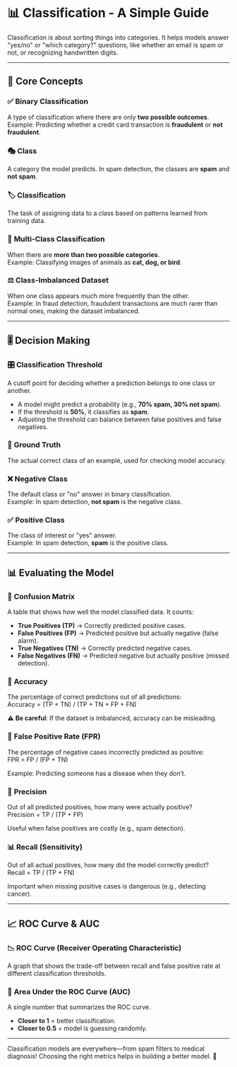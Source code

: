 # 📊 Classification - A Simple Guide  

Classification is about sorting things into categories. It helps models answer "yes/no" or "which category?" questions, like whether an email is spam or not, or recognizing handwritten digits.  

---

## 🎯 Core Concepts  

### ✅ **Binary Classification**  
A type of classification where there are only **two possible outcomes**.  
Example: Predicting whether a credit card transaction is **fraudulent** or **not fraudulent**.  

### 🎭 **Class**  
A category the model predicts. In spam detection, the classes are **spam** and **not spam**.  

### 🏷️ **Classification**  
The task of assigning data to a class based on patterns learned from training data.  

### 🎨 **Multi-Class Classification**  
When there are **more than two possible categories**.  
Example: Classifying images of animals as **cat, dog, or bird**.  

### ⚖️ **Class-Imbalanced Dataset**  
When one class appears much more frequently than the other.  
Example: In fraud detection, fraudulent transactions are much rarer than normal ones, making the dataset imbalanced.  

---

## 🎚️ Decision Making  

### 🎛️ **Classification Threshold**  
A cutoff point for deciding whether a prediction belongs to one class or another.  
- A model might predict a probability (e.g., **70% spam, 30% not spam**).  
- If the threshold is **50%**, it classifies as **spam**.  
- Adjusting the threshold can balance between false positives and false negatives.  

### 🎯 **Ground Truth**  
The actual correct class of an example, used for checking model accuracy.  

### ❌ **Negative Class**  
The default class or "no" answer in binary classification.  
Example: In spam detection, **not spam** is the negative class.  

### ✅ **Positive Class**  
The class of interest or "yes" answer.  
Example: In spam detection, **spam** is the positive class.  

---

## 📊 Evaluating the Model  

### 🔢 **Confusion Matrix**  
A table that shows how well the model classified data. It counts:  
- **True Positives (TP)** → Correctly predicted positive cases.  
- **False Positives (FP)** → Predicted positive but actually negative (false alarm).  
- **True Negatives (TN)** → Correctly predicted negative cases.  
- **False Negatives (FN)** → Predicted negative but actually positive (missed detection).  

### 🎯 **Accuracy**  
The percentage of correct predictions out of all predictions:  
Accuracy = (TP + TN) / (TP + TN + FP + FN)

⚠️ **Be careful**: If the dataset is imbalanced, accuracy can be misleading.  

### 🚨 **False Positive Rate (FPR)**  
The percentage of negative cases incorrectly predicted as positive:  
FPR = FP / (FP + TN)

Example: Predicting someone has a disease when they don’t.  

### 🎯 **Precision**  
Out of all predicted positives, how many were actually positive?  
Precision = TP / (TP + FP)

Useful when false positives are costly (e.g., spam detection).  

### 📊 **Recall (Sensitivity)**  
Out of all actual positives, how many did the model correctly predict?  
Recall = TP / (TP + FN)

Important when missing positive cases is dangerous (e.g., detecting cancer).  

---

## 📈 ROC Curve & AUC  

### 📉 **ROC Curve (Receiver Operating Characteristic)**  
A graph that shows the trade-off between recall and false positive rate at different classification thresholds.  

### 🌟 **Area Under the ROC Curve (AUC)**  
A single number that summarizes the ROC curve.  
- **Closer to 1** = better classification.  
- **Closer to 0.5** = model is guessing randomly.  

---

Classification models are everywhere—from spam filters to medical diagnosis! Choosing the right metrics helps in building a better model. 🚀
